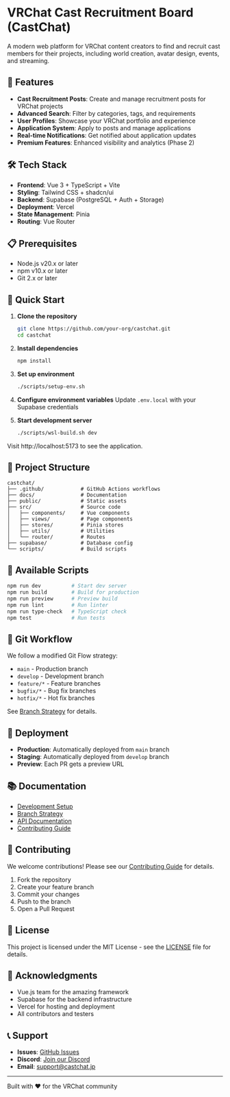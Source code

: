# VRChat Cast Recruitment Board (CastChat)

A modern web platform for VRChat content creators to find and recruit cast members for their projects, including world creation, avatar design, events, and streaming.

## 🚀 Features

- **Cast Recruitment Posts**: Create and manage recruitment posts for VRChat projects
- **Advanced Search**: Filter by categories, tags, and requirements
- **User Profiles**: Showcase your VRChat portfolio and experience
- **Application System**: Apply to posts and manage applications
- **Real-time Notifications**: Get notified about application updates
- **Premium Features**: Enhanced visibility and analytics (Phase 2)

## 🛠️ Tech Stack

- **Frontend**: Vue 3 + TypeScript + Vite
- **Styling**: Tailwind CSS + shadcn/ui
- **Backend**: Supabase (PostgreSQL + Auth + Storage)
- **Deployment**: Vercel
- **State Management**: Pinia
- **Routing**: Vue Router

## 📋 Prerequisites

- Node.js v20.x or later
- npm v10.x or later
- Git 2.x or later

## 🚀 Quick Start

1. **Clone the repository**

   ```bash
   git clone https://github.com/your-org/castchat.git
   cd castchat
   ```

2. **Install dependencies**

   ```bash
   npm install
   ```

3. **Set up environment**

   ```bash
   ./scripts/setup-env.sh
   ```

4. **Configure environment variables**
   Update `.env.local` with your Supabase credentials

5. **Start development server**
   ```bash
   ./scripts/wsl-build.sh dev
   ```

Visit http://localhost:5173 to see the application.

## 📁 Project Structure

```
castchat/
├── .github/            # GitHub Actions workflows
├── docs/               # Documentation
├── public/             # Static assets
├── src/                # Source code
│   ├── components/     # Vue components
│   ├── views/          # Page components
│   ├── stores/         # Pinia stores
│   ├── utils/          # Utilities
│   └── router/         # Routes
├── supabase/           # Database config
└── scripts/            # Build scripts
```

## 🔧 Available Scripts

```bash
npm run dev          # Start dev server
npm run build        # Build for production
npm run preview      # Preview build
npm run lint         # Run linter
npm run type-check   # TypeScript check
npm test             # Run tests
```

## 🌿 Git Workflow

We follow a modified Git Flow strategy:

- `main` - Production branch
- `develop` - Development branch
- `feature/*` - Feature branches
- `bugfix/*` - Bug fix branches
- `hotfix/*` - Hot fix branches

See [Branch Strategy](./docs/branch-strategy.md) for details.

## 🚀 Deployment

- **Production**: Automatically deployed from `main` branch
- **Staging**: Automatically deployed from `develop` branch
- **Preview**: Each PR gets a preview URL

## 📚 Documentation

- [Development Setup](./docs/development-setup.md)
- [Branch Strategy](./docs/branch-strategy.md)
- [API Documentation](./docs/api.md)
- [Contributing Guide](./docs/contributing.md)

## 🤝 Contributing

We welcome contributions! Please see our [Contributing Guide](./docs/contributing.md) for details.

1. Fork the repository
2. Create your feature branch
3. Commit your changes
4. Push to the branch
5. Open a Pull Request

## 📄 License

This project is licensed under the MIT License - see the [LICENSE](LICENSE) file for details.

## 🙏 Acknowledgments

- Vue.js team for the amazing framework
- Supabase for the backend infrastructure
- Vercel for hosting and deployment
- All contributors and testers

## 📞 Support

- **Issues**: [GitHub Issues](https://github.com/your-org/castchat/issues)
- **Discord**: [Join our Discord](https://discord.gg/castchat)
- **Email**: support@castchat.jp

---

Built with ❤️ for the VRChat community
